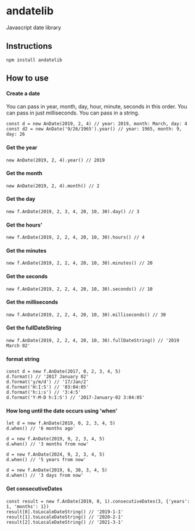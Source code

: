 # andatelib
 Javascript date library

## Instructions
 `npm install andatelib`

## How to use
#### Create a date
You can pass in year, month, day, hour, minute, seconds in this order.
You can pass in just milliseconds.
You can pass in a string.
```
const d = new AnDate(2019, 2, 4) // year: 2019, month: March, day: 4
const d2 = new AnDate('9/26/1965').year() // year: 1965, month: 9, day: 26
```

#### Get the year
`new AnDate(2019, 2, 4).year() // 2019`

#### Get the month
`new AnDate(2019, 2, 4).month() // 2`

#### Get the day
`new f.AnDate(2019, 2, 3, 4, 20, 10, 30).day() // 3`


#### Get the hours'
`new f.AnDate(2019, 2, 2, 4, 20, 10, 30).hours() // 4`


#### Get the minutes
`new f.AnDate(2019, 2, 2, 4, 20, 10, 30).minutes() // 20`

#### Get the seconds
`new f.AnDate(2019, 2, 2, 4, 20, 10, 30).seconds() // 10`

#### Get the milliseconds
`new f.AnDate(2019, 2, 2, 4, 20, 10, 30).milliseconds() // 30`

#### Get the fullDateString
`new f.AnDate(2019, 2, 2, 4, 20, 10, 30).fullDateString() // '2019 March 02'`

#### format string
```
const d = new f.AnDate(2017, 0, 2, 3, 4, 5)
d.format() // '2017 January 02'
d.format('y/m/d') // '17/Jan/2'
d.format('H:I:S') // '03:04:05'
d.format('h:i:s') // '3:4:5'
d.format('Y-M-D h:I:S') // '2017-January-02 3:04:05'
```

#### How long until the date occurs using 'when'
```
let d = new f.AnDate(2019, 0, 2, 3, 4, 5)
d.when() // '6 months ago'

d = new f.AnDate(2019, 9, 2, 3, 4, 5)
d.when() // '3 months from now'

d = new f.AnDate(2024, 9, 2, 3, 4, 5)
d.when() // '5 years from now'

d = new f.AnDate(2019, 6, 30, 3, 4, 5)
d.when() // '3 days from now'
```

#### Get consecutiveDates
```
const result = new f.AnDate(2019, 0, 1).consecutiveDates(3, {'years': 1, 'months': 1})
result[0].toLocaleDateString() // '2019-1-1'
result[1].toLocaleDateString() // '2020-2-1'
result[2].toLocaleDateString() // '2021-3-1'
```


